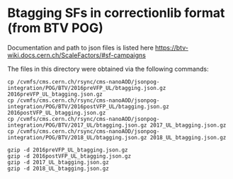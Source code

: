 # Btagging SFs in correctionlib format (from BTV POG)

Documentation and path to json files is listed here https://btv-wiki.docs.cern.ch/ScaleFactors/#sf-campaigns

The files in this directory were obtained via the following commands:
```
cp /cvmfs/cms.cern.ch/rsync/cms-nanoAOD/jsonpog-integration/POG/BTV/2016preVFP_UL/btagging.json.gz 2016preVFP_UL_btagging.json.gz
cp /cvmfs/cms.cern.ch/rsync/cms-nanoAOD/jsonpog-integration/POG/BTV/2016postVFP_UL/btagging.json.gz 2016postVFP_UL_btagging.json.gz
cp /cvmfs/cms.cern.ch/rsync/cms-nanoAOD/jsonpog-integration/POG/BTV/2017_UL/btagging.json.gz 2017_UL_btagging.json.gz
cp /cvmfs/cms.cern.ch/rsync/cms-nanoAOD/jsonpog-integration/POG/BTV/2018_UL/btagging.json.gz 2018_UL_btagging.json.gz

gzip -d 2016preVFP_UL_btagging.json.gz
gzip -d 2016postVFP_UL_btagging.json.gz
gzip -d 2017_UL_btagging.json.gz
gzip -d 2018_UL_btagging.json.gz
```

